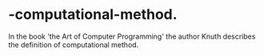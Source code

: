 # -computational-method.
In the book 'the Art of Computer Programming' the author Knuth describes the definition of computational method.
